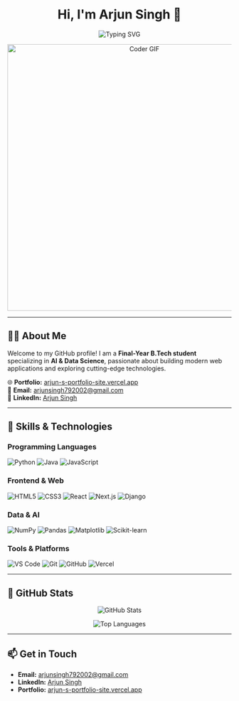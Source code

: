 <!-- Profile Header -->
<h1 align="center">Hi, I'm Arjun Singh 👋</h1>

<!-- Typing SVG + GIF -->
<p align="center">
  <img src="https://readme-typing-svg.herokuapp.com/?lines=AI+%26+DS+Enthusiast;Full-Stack+Developer;Python+%7C+Java+%7C+JavaScript;React+%7C+Next.js+%7C+Django&center=true&width=500&height=50" alt="Typing SVG" />
</p>

<p align="center">
  <img src="https://raw.githubusercontent.com/Arjunsingh-7/Arjunsingh-7/main/Assets/coding.gif" alt="Coder GIF" width="600"/>
</p>

---

## 👨‍💻 About Me
Welcome to my GitHub profile! I am a **Final-Year B.Tech student** specializing in **AI & Data Science**, passionate about building modern web applications and exploring cutting-edge technologies.  

🌐 **Portfolio:** [arjun-s-portfolio-site.vercel.app](https://arjun-s-portfolio-site.vercel.app/)  
📧 **Email:** arjunsingh792002@gmail.com  
💼 **LinkedIn:** [Arjun Singh](https://www.linkedin.com/in/arjun-singh-2519ab280/)  

---

## 🚀 Skills & Technologies

### Programming Languages  
![Python](https://img.shields.io/badge/-Python-333333?style=for-the-badge&logo=python) 
![Java](https://img.shields.io/badge/-Java-333333?style=for-the-badge&logo=java) 
![JavaScript](https://img.shields.io/badge/-JavaScript-333333?style=for-the-badge&logo=javascript) 

### Frontend & Web  
![HTML5](https://img.shields.io/badge/-HTML5-333333?style=for-the-badge&logo=html5) 
![CSS3](https://img.shields.io/badge/-CSS3-333333?style=for-the-badge&logo=css3) 
![React](https://img.shields.io/badge/-React-333333?style=for-the-badge&logo=react) 
![Next.js](https://img.shields.io/badge/-Next.js-333333?style=for-the-badge&logo=next.js) 
![Django](https://img.shields.io/badge/-Django-333333?style=for-the-badge&logo=django) 

### Data & AI  
![NumPy](https://img.shields.io/badge/-NumPy-333333?style=for-the-badge&logo=numpy) 
![Pandas](https://img.shields.io/badge/-Pandas-333333?style=for-the-badge&logo=pandas) 
![Matplotlib](https://img.shields.io/badge/-Matplotlib-333333?style=for-the-badge) 
![Scikit-learn](https://img.shields.io/badge/-Scikit--learn-333333?style=for-the-badge&logo=scikitlearn) 

### Tools & Platforms  
![VS Code](https://img.shields.io/badge/-VS%20Code-333333?style=for-the-badge&logo=visual-studio-code) 
![Git](https://img.shields.io/badge/-Git-333333?style=for-the-badge&logo=git) 
![GitHub](https://img.shields.io/badge/-GitHub-333333?style=for-the-badge&logo=github) 
![Vercel](https://img.shields.io/badge/-Vercel-333333?style=for-the-badge&logo=vercel) 

---

## 🌟 GitHub Stats

<p align="center">
  <img src="https://github-readme-stats.vercel.app/api?username=Arjunsingh-7&show_icons=true&theme=radical" alt="GitHub Stats" />
</p>

<p align="center">
  <img src="https://github-readme-stats.vercel.app/api/top-langs/?username=Arjunsingh-7&layout=compact&theme=radical" alt="Top Languages" />
</p>

---

## 📫 Get in Touch

- **Email:** arjunsingh792002@gmail.com  
- **LinkedIn:** [Arjun Singh](https://www.linkedin.com/in/arjun-singh-2519ab280/)  
- **Portfolio:** [arjun-s-portfolio-site.vercel.app](https://arjun-s-portfolio-site.vercel.app/)  
